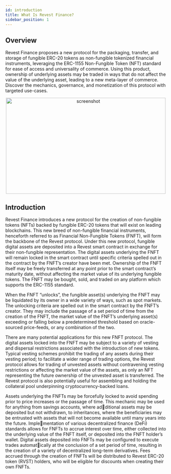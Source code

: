 ```yaml
---
id: introduction
title: What Is Revest Finance?
sidebar_position: 1
---
```


## Overview
Revest Finance proposes a new protocol for the packaging, transfer, and storage of fungible ERC-20 tokens as non-fungible tokenized financial instruments, leveraging the ERC-1155 Non-Fungible Token (NFT) standard for ease of access and universality of commerce. Using this product, ownership of underlying assets may be traded in ways that do not affect the value of the underlying asset, leading to a new meta-layer of commerce. Discover the mechanics, governance, and monetization of this protocol with targeted use-cases.

<p align='center'>
    <img src='../../../static/img/Revest_Charging.png' alt='screenshot' width="500" height="300" />
</p>  

## Introduction

Revest Finance introduces a new protocol for the creation of non-fungible tokens (NFTs) backed by fungible ERC-20 tokens that will exist on leading blockchains. This new breed of non-fungible financial instruments, henceforth referred to as Financial Non-Fungible Tokens (FNFT), will form the backbone of the Revest protocol. Under this new protocol, fungible digital assets are deposited into a Revest smart contract in exchange for their non-fungible representation. The digital assets underlying the FNFT will remain locked in the smart contract until specific criteria spelled out in the contract by the FNFT’s creator have been met. Ownership of the FNFT itself may be freely transferred at any point prior to the smart contract’s maturity date, without affecting the market value of its underlying fungible tokens. The FNFT may be bought, sold, and traded on any platform which supports the ERC-1155 standard. 

When the FNFT “unlocks”, the fungible asset(s) underlying the FNFT may be liquidated by its owner in a wide variety of ways, such as spot markets. The unlocking criteria are spelled out in the smart contract by the FNFT’s creator. They may include the passage of a set period of time from the creation of the FNFT, the market value of the FNFT’s underlying asset(s) exceeding or falling below a predetermined threshold based on oracle-sourced price-feeds, or any combination of the two. 

There are many potential applications for this new FNFT protocol. The digital assets locked into the FNFT may be subject to a variety of vesting and dispersal restrictions associated with the introduction of new tokens. Typical vesting schemes prohibit the trading of any assets during their vesting period; to facilitate a wider range of trading options, the Revest protocol allows for trading of unvested assets without contravening vesting restrictions or affecting the market value of the assets, as only an NFT representing the future ownership of the unvested asset is transferred. The Revest protocol is also potentially useful for assembling and holding the collateral pool underpinning cryptocurrency-backed loans. 

Assets underlying the FNFTs may be forcefully locked to avoid spending prior to price increases or the passage of time. This mechanic may be used for anything from savings accounts, where additional assets may be deposited but not withdrawn, to inheritances, where the beneficiaries may be entrusted with assets that will not become available until many years into the future. Implementation of various decentralized finance (DeFi) standards allows for FNFTs to accrue interest over time, either collected into the underlying value of the FNFT itself, or deposited into the FNFT holder’s wallet. Digital assets deposited into FNFTs may be configured to execute trades automatically at the conclusion of a set period of time, resulting in the creation of a variety of decentralized long-term derivatives. Fees accrued through the creation of FNFTs will be distributed to Revest ERC-20 token (RVST) holders, who will be eligible for discounts when creating their own FNFTs.

